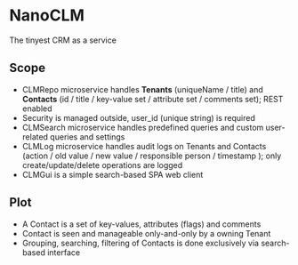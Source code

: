 # NanoCLM
The tinyest CRM as a service

## Scope
- CLMRepo microservice handles **Tenants** (uniqueName / title) and **Contacts** (id / title / key-value set / attribute set / comments set); REST enabled
- Security is managed outside, user_id (unique string) is required
- CLMSearch microservice handles predefined queries and custom user-related queries and settings
- CLMLog microservice handles audit logs on Tenants and Contacts (action / old value / new value / responsible person / timestamp ); only create/update/delete operations are logged
- CLMGui is a simple search-based SPA web client

## Plot
- A Contact is a set of key-values, attributes (flags) and comments
- Contact is seen and manageable only-and-only by a owning Tenant
- Grouping, searching, filtering of Contacts is done exclusively via search-based interface


